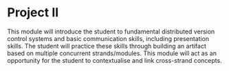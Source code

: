 # Project II

This module will introduce the student to fundamental distributed version control systems and basic communication skills, including presentation skills.   The student will practice these skills through building an artifact based on multiple concurrent strands/modules. This module will act as an opportunity for the student to contextualise and link cross-strand concepts.